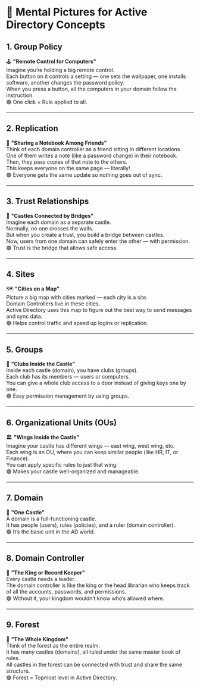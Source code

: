 # 🧠 Mental Pictures for Active Directory Concepts

## 1. Group Policy  
🕹️ **"Remote Control for Computers"**  
Imagine you’re holding a big remote control.  
Each button on it controls a setting — one sets the wallpaper, one installs software, another changes the password policy.  
When you press a button, all the computers in your domain follow the instruction.  
🟢 One click = Rule applied to all.

---

## 2. Replication  
📖 **"Sharing a Notebook Among Friends"**  
Think of each domain controller as a friend sitting in different locations.  
One of them writes a note (like a password change) in their notebook.  
Then, they pass copies of that note to the others.  
This keeps everyone on the same page — literally!  
🟢 Everyone gets the same update so nothing goes out of sync.

---

## 3. Trust Relationships  
🏰 **"Castles Connected by Bridges"**  
Imagine each domain as a separate castle.  
Normally, no one crosses the walls.  
But when you create a trust, you build a bridge between castles.  
Now, users from one domain can safely enter the other — with permission.  
🟢 Trust is the bridge that allows safe access.

---

## 4. Sites  
🗺️ **"Cities on a Map"**  
Picture a big map with cities marked — each city is a site.  
Domain Controllers live in these cities.  
Active Directory uses this map to figure out the best way to send messages and sync data.  
🟢 Helps control traffic and speed up logins or replication.

---

## 5. Groups  
👥 **"Clubs Inside the Castle"**  
Inside each castle (domain), you have clubs (groups).  
Each club has its members — users or computers.  
You can give a whole club access to a door instead of giving keys one by one.  
🟢 Easy permission management by using groups.

---

## 6. Organizational Units (OUs)  
🏛️ **"Wings Inside the Castle"**  
Imagine your castle has different wings — east wing, west wing, etc.  
Each wing is an OU, where you can keep similar people (like HR, IT, or Finance).  
You can apply specific rules to just that wing.  
🟢 Makes your castle well-organized and manageable.

---

## 7. Domain  
🏰 **"One Castle"**  
A domain is a full-functioning castle.  
It has people (users), rules (policies), and a ruler (domain controller).  
🟢 It’s the basic unit in the AD world.

---

## 8. Domain Controller  
👑 **"The King or Record Keeper"**  
Every castle needs a leader.  
The domain controller is like the king or the head librarian who keeps track of all the accounts, passwords, and permissions.  
🟢 Without it, your kingdom wouldn’t know who’s allowed where.

---

## 9. Forest  
🌳 **"The Whole Kingdom"**  
Think of the forest as the entire realm.  
It has many castles (domains), all ruled under the same master book of rules.  
All castles in the forest can be connected with trust and share the same structure.  
🟢 Forest = Topmost level in Active Directory.